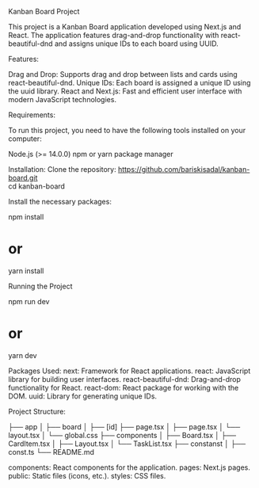 Kanban Board Project

This project is a Kanban Board application developed using Next.js and React.
The application features drag-and-drop functionality with react-beautiful-dnd and assigns unique IDs to each board using UUID.

Features:

Drag and Drop: Supports drag and drop between lists and cards using react-beautiful-dnd.
Unique IDs: Each board is assigned a unique ID using the uuid library.
React and Next.js: Fast and efficient user interface with modern JavaScript technologies.

Requirements:

To run this project, you need to have the following tools installed on your computer:

Node.js (>= 14.0.0)
npm or yarn package manager

Installation:
Clone the repository: https://github.com/bariskisadal/kanban-board.git  
cd kanban-board

Install the necessary packages:

npm install

# or

yarn install

Running the Project

npm run dev

# or

yarn dev

Packages Used:
next: Framework for React applications.
react: JavaScript library for building user interfaces.
react-beautiful-dnd: Drag-and-drop functionality for React.
react-dom: React package for working with the DOM.
uuid: Library for generating unique IDs.

Project Structure:

├── app
│ ├── board
│ ├── [id]
├── page.tsx
│ ├── page.tsx
│ └── layout.tsx
│ └── global.css
├── components
│ ├── Board.tsx
│ ├── CardItem.tsx
│ ├── Layout.tsx
│ └── TaskList.tsx
├── constanst
│ ├── const.ts
└── README.md

components: React components for the application.
pages: Next.js pages.
public: Static files (icons, etc.).
styles: CSS files.
